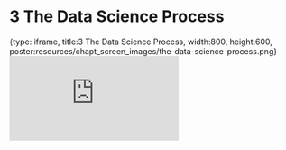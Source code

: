 # 3 The Data Science Process
 
{type: iframe, title:3 The Data Science Process, width:800, height:600, poster:resources/chapt_screen_images/the-data-science-process.png}
![](https://datatrail-jhu.github.io/DataTrail/no_toc/the-data-science-process.html)
 

 
